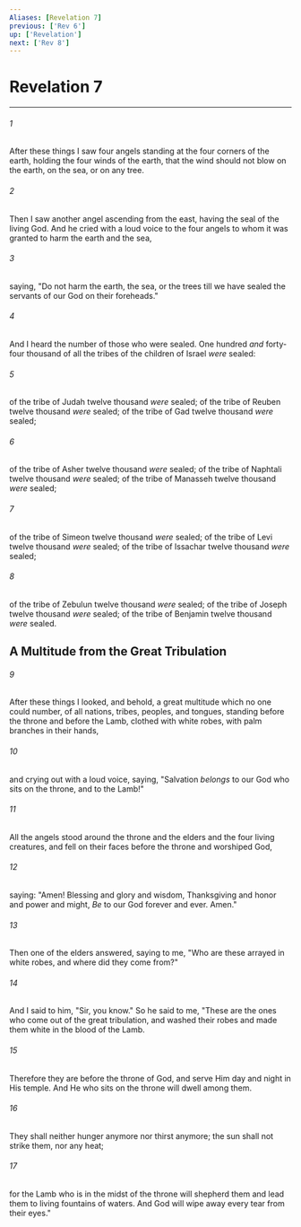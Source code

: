 ```yaml
---
Aliases: [Revelation 7]
previous: ['Rev 6']
up: ['Revelation']
next: ['Rev 8']
---
```

# Revelation 7

***


###### 1 
After these things I saw four angels standing at the four corners of the earth, holding the four winds of the earth, that the wind should not blow on the earth, on the sea, or on any tree. 

###### 2 
Then I saw another angel ascending from the east, having the seal of the living God. And he cried with a loud voice to the four angels to whom it was granted to harm the earth and the sea, 

###### 3 
saying, "Do not harm the earth, the sea, or the trees till we have sealed the servants of our God on their foreheads." 

###### 4 
And I heard the number of those who were sealed. One hundred _and_ forty-four thousand of all the tribes of the children of Israel _were_ sealed: 

###### 5 
of the tribe of Judah twelve thousand _were_ sealed; of the tribe of Reuben twelve thousand _were_ sealed; of the tribe of Gad twelve thousand _were_ sealed; 

###### 6 
of the tribe of Asher twelve thousand _were_ sealed; of the tribe of Naphtali twelve thousand _were_ sealed; of the tribe of Manasseh twelve thousand _were_ sealed; 

###### 7 
of the tribe of Simeon twelve thousand _were_ sealed; of the tribe of Levi twelve thousand _were_ sealed; of the tribe of Issachar twelve thousand _were_ sealed; 

###### 8 
of the tribe of Zebulun twelve thousand _were_ sealed; of the tribe of Joseph twelve thousand _were_ sealed; of the tribe of Benjamin twelve thousand _were_ sealed.

## A Multitude from the Great Tribulation 

###### 9 
After these things I looked, and behold, a great multitude which no one could number, of all nations, tribes, peoples, and tongues, standing before the throne and before the Lamb, clothed with white robes, with palm branches in their hands, 

###### 10 
and crying out with a loud voice, saying, "Salvation _belongs_ to our God who sits on the throne, and to the Lamb!" 

###### 11 
All the angels stood around the throne and the elders and the four living creatures, and fell on their faces before the throne and worshiped God, 

###### 12 
saying: "Amen! Blessing and glory and wisdom, Thanksgiving and honor and power and might, _Be_ to our God forever and ever. Amen." 

###### 13 
Then one of the elders answered, saying to me, "Who are these arrayed in white robes, and where did they come from?" 

###### 14 
And I said to him, "Sir, you know." So he said to me, "These are the ones who come out of the great tribulation, and washed their robes and made them white in the blood of the Lamb. 

###### 15 
Therefore they are before the throne of God, and serve Him day and night in His temple. And He who sits on the throne will dwell among them. 

###### 16 
They shall neither hunger anymore nor thirst anymore; the sun shall not strike them, nor any heat; 

###### 17 
for the Lamb who is in the midst of the throne will shepherd them and lead them to living fountains of waters. And God will wipe away every tear from their eyes."
